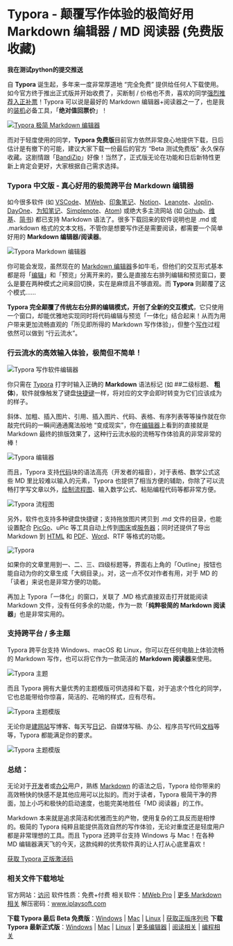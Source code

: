 # Typora - 颠覆写作体验的极简好用 Markdown 编辑器 / MD 阅读器 (免费版收藏)
**我在测试python的提交推送**


自 **Typora** 诞生起，多年来一度非常厚道地 “完全免费” 提供给任何人下载使用。如今官方终于推出正式版并开始收费了，买断制 / 价格也不贵，喜欢的同学[强烈推荐入正补票](https://www.iplaysoft.com/go/typora)！Typora 可以说是最好的 Markdown 编辑器+阅读器之一了，也是我的[装机](https://www.iplaysoft.com/tag/装机)必备工具，「**绝对值回票价**」！

[![Typora 极简 Markdown 编辑器](https://img.iplaysoft.com/wp-content/uploads/2016/typora/typora_image.jpg!0x0.webp)](https://www.iplaysoft.com/go/typora)

而对于轻度使用的同学，**Typora 免费版**目前官方依然非常良心地提供下载，日后估计是有撤下的可能，建议大家下载一份最后的官方 “Beta 测试免费版” 永久保存收藏。这剧情跟「[BandiZip](https://www.iplaysoft.com/bandizip.html)」好像！当然了，正式版无论在功能和日后新特性更新上肯定会更好，大家根据自己需求选择。

### **Typora 中文版 - 真心好用的极简跨平台 Markdown 编辑器**

如今很多软件 (如 [VSCode](https://www.iplaysoft.com/visual-studio-code.html)、[MWeb](https://www.iplaysoft.com/mweb.html)、[印象笔记](https://www.iplaysoft.com/yinxiangbiji.html)、[Notion](https://www.iplaysoft.com/notion.html)、[Leanote](https://www.iplaysoft.com/leanote.html)、[Joplin](https://www.iplaysoft.com/joplin.html)、[DayOne](https://www.iplaysoft.com/dayone.html)、[为知笔记](https://www.iplaysoft.com/wiz.html)、[Simplenote](https://www.iplaysoft.com/simplenote.html)、[Atom](https://www.iplaysoft.com/atom.html)) 或绝大多主流网站 (如 [Github](https://www.iplaysoft.com/github-desktop.html)、[维基](https://zh.wikipedia.org/)、[简书](https://www.jianshu.com/?utm_source=iplaysoft.com&hmsr=iplaysoft.com)) 都已支持 Markdown 语法了。很多下载回来的软件说明也是 .md 或 .markdown 格式的文本文档，不管你是想要写作还是需要阅读，都需要一个简单好用的 **Markdown 编辑器/阅读器**。

![Typora Markdown 编辑器]()

你可能会发现，虽然现在的 [Markdown 编辑器](https://www.iplaysoft.com/tag/markdown)多如牛毛，但他们的交互形式基本都是将「[编辑](https://www.iplaysoft.com/tag/编辑)」和「预览」分离开来的，要么是直接左右排列编辑和预览窗口，要么是要在两种模式之间来回切换，实在是麻烦且不够直观。而 **Typora** 则颠覆了这个模式……

**Typora 完全颠覆了传统左右分屏的编辑模式，开创了全新的交互模式**，它只使用一个窗口，却能优雅地实现同时将代码编辑与预览「一体化」结合起来！从而为用户带来更加流畅直观的「所见即所得的 Markdown 写作体验」，但整个[写作](https://www.iplaysoft.com/tag/写作)过程依然可以做到 “行云流水”。

### 行云流水的高效输入体验，极简但不简单！

![Typora 写作软件编辑器]()

你只需在 [Typora](https://www.iplaysoft.com/typora.html) 打字时输入正确的 **Markdown** 语法标记 (如 ##二级标题、 **粗体**)，软件就像触发了键盘[快捷键](https://www.iplaysoft.com/tag/热键)一样，将对应的文字会即时转变为它们应该成为的样子。

斜体、加粗、插入图片、引用、插入图片、代码、表格、有序列表等等操作就在你敲完代码的一瞬间通通魔法般地 “变成现实”，你在[编辑器](https://www.iplaysoft.com/tag/编辑器)上看到的直接就是 Markdown 最终的排版效果了，这种行云流水般的流畅写作体验真的非常非常的棒！

![Typora 编辑器]()

而且，Typora 支持[代码](https://www.iplaysoft.com/tag/代码)块的语法高亮（开发者的福音），对于表格、数学公式这些 MD 里比较难以输入的元素，Typora 也提供了相当方便的辅助，你除了可以流畅打字写文章以外，[绘制流程图](https://www.iplaysoft.com/tag/制图)、输入数学公式、粘贴编程代码等都非常方便。

![Typora 流程图]()

另外，软件也支持多种键盘快捷键；支持拖放图片拷贝到 .md 文件的目录，也能设置配合 [PicGo](https://www.iplaysoft.com/picgo.html)、uPic 等工具自动上传到[图床](https://www.iplaysoft.com/tag/图床)或[服务器](https://www.iplaysoft.com/go/vps)；同时还提供了导出 Markdown 到 [HTML](https://www.iplaysoft.com/tag/html) 和 [PDF](https://www.iplaysoft.com/tag/pdf)、[Word](https://www.iplaysoft.com/go/officepost)、RTF 等格式的功能。

![Typora]()

如果你的文章里用到一、二、三、四级标题等，界面右上角的「Outline」按钮也能自动为你的文章生成「大纲目录」。对，这一点不仅对作者有用，对于 MD 的「读者」来说也是非常方便的功能。

再加上 Typora「一体化」的窗口，关联了 .MD 格式直接双击打开就能阅读 Markdown 文件，没有任何多余的功能，作为一款「**纯粹极简的 Markdown 阅读器**」也是非常实用的。

### 支持跨平台 / 多主题

Typora 跨平台支持 Windows、macOS 和 Linux，你可以在任何电脑上体验流畅的 Markdown 写作，也可以将它作为一款简洁的 **Markdown 阅读器**来使用。

![Typora 主题]()

而且 Typora 拥有大量优秀的主题模版可供选择和下载，对于追求个性化的同学，它也总能带给你惊喜，简洁的、花哨的样式，应有尽有。

![Typora 主题模版]()

无论你是[建网站](https://www.iplaysoft.com/tag/建站)写博客、每天写[日记](https://www.iplaysoft.com/tag/日记)、自媒体写稿、办公、程序员写代码[文档](https://www.iplaysoft.com/tag/文档)等等，Typora 都能满足你的要求。

![Typora 主题模版]()

### 总结：

无论对于[开发](https://www.iplaysoft.com/tag/开发)者或[办公](https://www.iplaysoft.com/tag/办公)用户，熟练 [Markdown](https://www.iplaysoft.com/tag/markdown) 的语法之后，Typora 给你带来的高效畅快的快感不是其他应用可以比拟的。而对于读者，Typora 极简干净的界面，加上小巧和极快的启动速度，也能完美地胜任「MD 阅读器」的工作。

Markdown 本来就是追求简洁和优雅而生的产物，使用复杂的工具反而是相悖的。极简的 Typora 纯粹且能提供高效自然的写作体验，无论对重度还是轻度用户都是非常理想的工具。而且 Typora 还跨平台支持 Windows 与 Mac！在各种 MD 编辑器满天飞的今天，这款纯粹的优秀软件真的让人打从心底里喜欢！

[获取 Typora 正版激活码](https://www.iplaysoft.com/go/typora)

### 相关文件下载地址

官方网站：[访问](https://www.typora.io/?utm_source=iplaysoft.com&hmsr=iplaysoft.com)
软件性质：免费+付费
相关软件：[MWeb Pro](https://www.iplaysoft.com/mweb.html) | [更多 Markdown 相关](https://www.iplaysoft.com/tag/markdown)
解压密码：www.iplaysoft.com

**下载 Typora 最后 Beta 免费版**：[Windows](https://dl.iplaysoft.com/files/3755.html) | [Mac](https://dl.iplaysoft.com/files/3756.html) | [Linux](https://dl.iplaysoft.com/files/5624.html) | [获取正版序列号](https://www.iplaysoft.com/go/typora)
**下载 Typora 最新正式版**：[Windows](https://dl.iplaysoft.com/files/5625.html) | [Mac](https://dl.iplaysoft.com/files/5626.html) | [Linux](https://dl.iplaysoft.com/files/5627.html) | [更多编辑器](https://www.iplaysoft.com/tag/编辑器) | [阅读相关](https://www.iplaysoft.com/tag/阅读) | [编程相关](https://www.iplaysoft.com/tag/编程)

